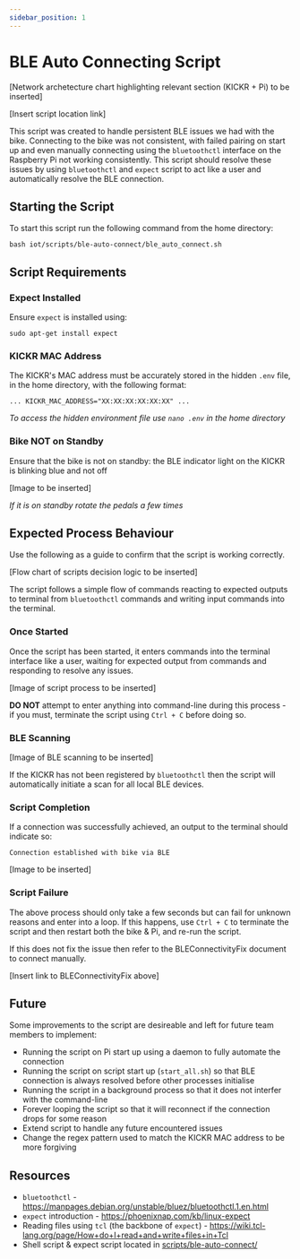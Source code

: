 ```yaml
---
sidebar_position: 1
---
```


# BLE Auto Connecting Script

[Network archetecture chart highlighting relevant section (KICKR + Pi) to be inserted]

[Insert script location link]

This script was created to handle persistent BLE issues we had with the bike. Connecting to the bike was not consistent, with failed pairing on start up and even manually connecting using the `bluetoothctl` interface on the Raspberry Pi not working consistently. This script should resolve these issues by using `bluetoothctl` and `expect` script to act like a user and automatically resolve the BLE connection.

## Starting the Script

To start this script run the following command from the home directory: 

`bash iot/scripts/ble-auto-connect/ble_auto_connect.sh`

## Script Requirements

### Expect Installed

Ensure `expect` is installed using:

`sudo apt-get install expect`

### KICKR MAC Address

The KICKR's MAC address must be accurately stored in the hidden `.env` file, in the home directory, with the following format:

`... KICKR_MAC_ADDRESS="XX:XX:XX:XX:XX:XX" ...`

*To access the hidden environment file use `nano .env` in the home directory*

### Bike NOT on Standby

Ensure that the bike is not on standby: the BLE indicator light on the KICKR is blinking blue and not off

[Image to be inserted]

*If it is on standby rotate the pedals a few times*

## Expected Process Behaviour

Use the following as a guide to confirm that the script is working correctly.

[Flow chart of scripts decision logic to be inserted]

The script follows a simple flow of commands reacting to expected outputs to terminal from `bluetoothctl` commands and writing input commands into the terminal.

### Once Started

Once the script has been started, it enters commands into the terminal interface like a user, waiting for expected output from commands and responding to resolve any issues. 

[Image of script process to be inserted]

**DO NOT** attempt to enter anything into command-line during this process - if you must, terminate the script using `Ctrl + C` before doing so.

### BLE Scanning

[Image of BLE scanning to be inserted]

If the KICKR has not been registered by `bluetoothctl` then the script will automatically initiate a scan for all local BLE devices. 

### Script Completion

If a connection was successfully achieved, an output to the terminal should indicate so:

`Connection established with bike via BLE`

[Image to be inserted]

### Script Failure

The above process should only take a few seconds but can fail for unknown reasons and enter into a loop. If this happens, use `Ctrl + C` to terminate the script and then restart both the bike & Pi, and re-run the script.

If this does not fix the issue then refer to the BLEConnectivityFix document to connect manually.

[Insert link to BLEConnectivityFix above]

## Future

Some improvements to the script are desireable and left for future team members to implement:

- Running the script on Pi start up using a daemon to fully automate the connection
- Running the script on script start up (`start_all.sh`) so that BLE connection is always resolved before other processes initialise
- Running the script in a background process so that it does not interfer with the command-line
- Forever looping the script so that it will reconnect if the connection drops for some reason
- Extend script to handle any future encountered issues
- Change the regex pattern used to match the KICKR MAC address to be more forgiving

## Resources

- `bluetoothctl` - https://manpages.debian.org/unstable/bluez/bluetoothctl.1.en.html
- `expect` introduction - https://phoenixnap.com/kb/linux-expect
- Reading files using `tcl` (the backbone of `expect`) - https://wiki.tcl-lang.org/page/How+do+I+read+and+write+files+in+Tcl
- Shell script & expect script located in [scripts/ble-auto-connect/](https://github.com/Redback-Operations/redback-smartbike-iot/tree/main/scripts/ble-auto-connect)